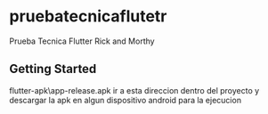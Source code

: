 # pruebatecnicaflutetr

Prueba Tecnica Flutter Rick and Morthy 

## Getting Started

flutter-apk\app-release.apk ir a esta direccion dentro del proyecto y descargar la apk en algun dispositivo android para la ejecucion 
